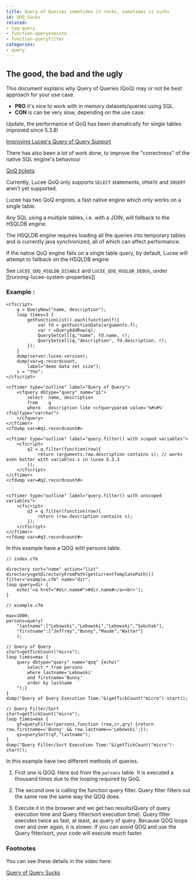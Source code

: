 ```yaml
---
title: Query of Queries sometimes it rocks, sometimes it sucks
id: QOQ_Sucks
related:
- tag-query
- function-queryexecute
- function-queryfilter
categories:
- query
---
```


## The good, the bad and the ugly ##

This document explains why Query of Queries (QoQ) may or not be best approach for your use case.

- **PRO** it's nice to work with in memory datasets/queries using SQL.
- **CON** is can be very slow, depending on the use case.

Update, the performance of QoQ has been dramatically for single tables improved since 5.3.8!

[Improving Lucee's Query of Query Support](http://wwvv.codersrevolution.com/blog/improving-lucees-query-of-query-support)

There has also been a lot of work done, to improve the "correctness" of the native SQL engine's behaviour

[QoQ tickets](https://luceeserver.atlassian.net/issues/?jql=text%20~%20%22qoq%22%20ORDER%20BY%20updated)

Currently, Lucee QoQ only supports `SELECT` statements, `UPDATE` and `INSERT` aren't yet supported.

Lucee has two QoQ engines, a fast native engine which only works on a single table.

Any SQL using a multiple tables, i.e. with a JOIN, will fallback to the HSQLDB engine.

The HSQLDB engine requires loading all the queries into temporary tables and is currently java synchronized, all of which can affect performance.

If the native QoQ engine fails on a single table query, by default, Lucee will attempt to fallback on the HSQLDB engine

 See `LUCEE_QOQ_HSQLDB_DISABLE` and `LUCEE_QOQ_HSQLDB_DEBUG`, under [[running-lucee-system-properties]]

### Example : ###

```lucee+trycf
<cfscript>
	q = QueryNew("name, description");
	loop times=3 {
		getFunctionList().each(function(f){
			var fd = getFunctionData(arguments.f);
			var r =QueryAddRow(q);
			QuerySetCell(q,"name", fd.name, r);
			QuerySetCell(q,"description", fd.description, r);
		});
	}
	dump(server.lucee.version);
	dump(var=q.recordcount,
	    label="demo data set size");
	s = "the";
</cfscript>

<cftimer type="outline" label="Query of Query">
	<cfquery dbtype="query" name="q1">
		select 	name, description
		from 	q
		where 	description like <cfqueryparam value='%#s#%' cfsqltype="varchar">
	</cfquery>
</cftimer>
<cfdump var=#q1.recordcount#>

<cftimer type="outline" label="query.filter() with scoped variables">
	<cfscript>
		q2 = q.filter(function(row){
			return (arguments.row.description contains s); // works even better with variables.s in lucee 5.3.3
		});
	</cfscript>
</cftimer>
<cfdump var=#q2.recordcount#>


<cftimer type="outline" label="query.filter() with unscoped variables">
	<cfscript>
		q3 = q.filter(function(row){
			return (row.description contains s);
		});
	</cfscript>
</cftimer>
<cfdump var=#q3.recordcount#>
```

In this example have a QOQ with persons table.

```luceescript
// index.cfm

directory sort="name" action="list" directory=getDirectoryFromPath(getCurrentTemplatePath()) filter="example.cfm" name="dir";
loop query=dir {
	echo('<a href="#dir.name#">#dir.name#</a><br>');
}
```

```luceescript
// example.cfm

max=1000;
persons=query(
	"lastname":["Lebowski","Lebowski","Lebowski","Sobchak"],
	"firstname":["Jeffrey","Bunny","Maude","Walter"]
	);

// Query of Query
start=getTickCount("micro");
loop times=max {
	query dbtype="query" name="qoq" {echo("
		select * from persons
		where lastname='Lebowski'
		and firstname='Bunny'
		order by lastname
	");}
}
dump("Query of Query Execution Time:"&(getTickCount("micro")-start));

// Query Filter/Sort
start=getTickCount("micro");
loop times=max {
	qf=queryFilter(persons,function (row,cr,qry) {return row.firstname=='Bunny' && row.lastname=='Lebowski';});
	qs=querySort(qf,"lastname");
}
dump("Query Filter/Sort Execution Time:"&(getTickCount("micro")-start));

```

In this example have two different methods of queries.

1) First one is QOQ. Here ``QoQ`` from the ``persons`` table. It is executed a thousand times due to the looping required by QoQ.

2) The second one is calling the function query filter. Query filter filters out the same row the same way the QOQ does.

3) Execute it in the browser and we get two results(Query of query execution time and Query filter/sort execution time). Query filter executes twice as fast, at least, as query of query. Because QOQ loops over and over again, it is slower. If you can avoid QOQ and use the Query filter/sort, your code will execute much faster.

### Footnotes ###

You can see these details in the video here:

[Query of Query Sucks](https://www.youtube.com/watch?v=bUBXzo1WbSM)
